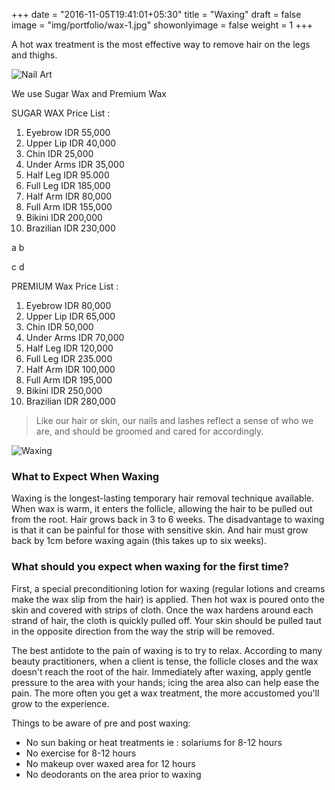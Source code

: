 +++
date = "2016-11-05T19:41:01+05:30"
title = "Waxing"
draft = false
image = "img/portfolio/wax-1.jpg"
showonlyimage = false
weight = 1
+++

A hot wax treatment is the most effective way to remove hair on the legs and thighs. 

![Nail Art](/img/portfolio/wax-2.jpg)

<!--more-->

We use Sugar Wax and Premium Wax

SUGAR WAX Price List :
1. Eyebrow IDR 55,000
2. Upper Lip IDR 40,000
3. Chin IDR 25,000
4. Under Arms IDR 35,000
5. Half Leg IDR 95.000
6. Full Leg IDR 185,000
7. Half Arm IDR 80,000
8. Full Arm IDR 155,000
9. Bikini IDR 200,000
10. Brazilian IDR 230,000

a
b

c
d

PREMIUM Wax Price List :
1. Eyebrow IDR 80,000
2. Upper Lip IDR 65,000
3. Chin IDR 50,000
4. Under Arms IDR 70,000
5. Half Leg IDR 120,000
6. Full Leg IDR 235.000
7. Half Arm IDR 100,000
8. Full Arm IDR 195,000
9. Bikini IDR 250,000
10. Brazilian IDR 280,000

> Like our hair or skin, our nails and lashes reflect a sense of who we are, and should be groomed and cared for accordingly.

![Waxing](/img/portfolio/wax-4.jpg)

### What to Expect When Waxing
Waxing is the longest-lasting temporary hair removal technique available. When wax is warm, it enters the follicle, allowing the hair to be pulled out from the root. Hair grows back in 3 to 6 weeks. The disadvantage to waxing is that it can be painful for those with sensitive skin. And hair must grow back by 1cm before waxing again (this takes up to six weeks).

### What should you expect when waxing for the first time?
First, a special preconditioning lotion for waxing (regular lotions and creams make the wax slip from the hair) is applied. Then hot wax is poured onto the skin and covered with strips of cloth. Once the wax hardens around each strand of hair, the cloth is quickly pulled off. Your skin should be pulled taut in the opposite direction from the way the strip will be removed.

The best antidote to the pain of waxing is to try to relax. According to many beauty practitioners, when a client is tense, the follicle closes and the wax doesn't reach the root of the hair. Immediately after waxing, apply gentle pressure to the area with your hands; icing the area also can help ease the pain. The more often you get a wax treatment, the more accustomed you'll grow to the experience.

Things to be aware of pre and post waxing:
- No sun baking or heat treatments ie : solariums for 8-12 hours
- No exercise for 8-12 hours
- No makeup over waxed area for 12 hours
- No deodorants on the area prior to waxing
